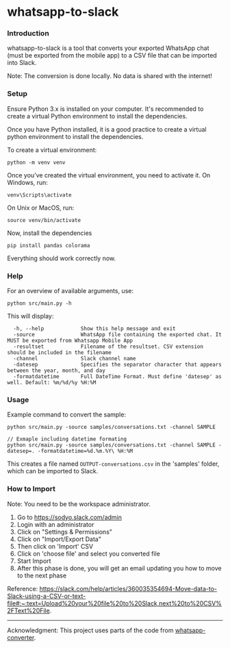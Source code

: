 # whatsapp-to-slack

### Introduction
whatsapp-to-slack is a tool that converts your exported WhatsApp chat (must be exported from the mobile app) to a CSV file that can be imported into Slack.

Note: The conversion is done locally. No data is shared with the internet!

### Setup
Ensure Python 3.x is installed on your computer. It's recommended to create a virtual Python environment to install the dependencies.

Once you have Python installed, it is a good practice to create a virtual python environment to install the dependencies.

To create a virtual environment:

```
python -m venv venv
```

Once you’ve created the virtual environment, you need to activate it. On Windows, run:

```
venv\Scripts\activate
```

On Unix or MacOS, run:

```
source venv/bin/activate
```

Now, install the dependencies

```
pip install pandas colorama
```

Everything should work correctly now.

### Help

For an overview of available arguments, use:

```
python src/main.py -h
```

This will display:
```
  -h, --help            Show this help message and exit
  -source               WhatsApp file containing the exported chat. It MUST be exported from Whatsapp Mobile App
  -resultset            Filename of the resultset. CSV extension should be included in the filename
  -channel              Slack channel name
  -datesep              Specifies the separator character that appears between the year, month, and day
  -formatdatetime       Full DateTime Format. Must define 'datesep' as well. Default: %m/%d/%y %H:%M  
```

### Usage

Example command to convert the sample:

```
python src/main.py -source samples/conversations.txt -channel SAMPLE
```


```
// Exmaple including datetime formating
python src/main.py -source samples/conversations.txt -channel SAMPLE -datesep=. -formatdatetime=%d.%m.%Y\ %H:%M
```

This creates a file named `OUTPUT-conversations.csv` in the 'samples' folder, which can be imported to Slack.

### How to Import

Note: You need to be the workspace administrator.

1. Go to https://sodyo.slack.com/admin
1. Login with an administrator
1. Click on "Settings & Permissions"
1. Click on "Import/Export Data"
1. Then click on 'Import' CSV
1. Click on 'choose file' and select you converted file
1. Start Import
1. After this phase is done, you will get an email updating you how to move to the next phase

Reference: https://slack.com/help/articles/360035354694-Move-data-to-Slack-using-a-CSV-or-text-file#:~:text=Upload%20your%20file%20to%20Slack,next%20to%20CSV%2FText%20File.

----
Acknowledgment: This project uses parts of the code from [whatsapp-converter](https://github.com/sandsturm/whatsapp-converter/).
